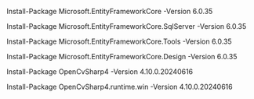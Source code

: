 Install-Package Microsoft.EntityFrameworkCore -Version 6.0.35 

Install-Package Microsoft.EntityFrameworkCore.SqlServer -Version 6.0.35 

Install-Package Microsoft.EntityFrameworkCore.Tools -Version 6.0.35  

Install-Package Microsoft.EntityFrameworkCore.Design -Version 6.0.35 

Install-Package OpenCvSharp4 -Version 4.10.0.20240616

Install-Package OpenCvSharp4.runtime.win -Version 4.10.0.20240616


